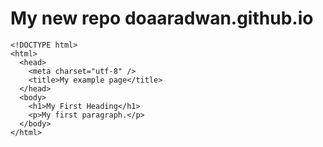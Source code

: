 # My new repo doaaradwan.github.io

```
<!DOCTYPE html>
<html>
  <head>
    <meta charset="utf-8" />
    <title>My example page</title>
  </head>
  <body>
    <h1>My First Heading</h1>
    <p>My first paragraph.</p>
  </body>
</html>

```
